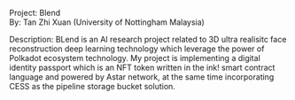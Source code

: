 Project: Blend
<br>
By: Tan Zhi Xuan (University of Nottingham Malaysia)

Description: BLend is an AI research project related to 3D ultra realisitc face reconstruction deep learning technology which leverage the power of Polkadot ecosystem technology. My project is implementing a digital identity passport which is an NFT token written in the ink! smart contract language and powered by Astar network, at the same time incorporating CESS as the pipeline storage bucket solution. 


